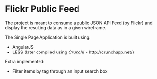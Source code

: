 # Flickr Public Feed
The project is meant to consume a public JSON API Feed (by Flickr) and display the resulting data as in a given wireframe.

The Single Page Application is built using:
- AngularJS
- LESS (later compiled using *Crunch!* - http://crunchapp.net/)

Extra implemented:
- Filter items by tag through an input search box
